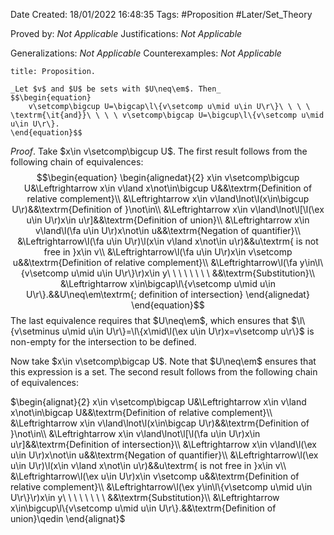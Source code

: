 <div class="topSpace"></div>

Date Created: 18/01/2022 16:48:35
Tags: #Proposition  #Later/Set_Theory

Proved by: _Not Applicable_
Justifications: _Not Applicable_

Generalizations: _Not Applicable_
Counterexamples: _Not Applicable_

``` ad-Proposition
title: Proposition.

_Let $v$ and $U$ be sets with $U\neq\em$. Then_
$$\begin{equation}
    v\setcomp\bigcup U=\bigcap\l\{v\setcomp u\mid u\in U\r\}\ \ \ \ \textrm{\it{and}}\ \ \ \ v\setcomp\bigcap U=\bigcup\l\{v\setcomp u\mid u\in U\r\}.
\end{equation}$$

```

_Proof_. Take $x\in v\setcomp\bigcup U$. The first result follows from the following chain of equivalences:
$$\begin{equation}
    \begin{alignedat}{2}
        x\in v\setcomp\bigcup U&\Leftrightarrow x\in v\land x\not\in\bigcup U&&\textrm{Definition of relative complement}\\
        &\Leftrightarrow x\in v\land\lnot\l(x\in\bigcup U\r)&&\textrm{Definition of }\not\in\\
        &\Leftrightarrow x\in v\land\lnot\l[\l(\ex u\in U\r)x\in u\r]&&\textrm{Definition of union}\\
        &\Leftrightarrow x\in v\land\l(\fa u\in U\r)x\not\in u&&\textrm{Negation of quantifier}\\
        &\Leftrightarrow\l(\fa u\in U\r)\l(x\in v\land x\not\in u\r)&&u\textrm{ is not free in }x\in v\\
        &\Leftrightarrow\l(\fa u\in U\r)x\in v\setcomp u&&\textrm{Definition of relative complement}\\
        &\Leftrightarrow\l(\fa y\in\l\{v\setcomp u\mid u\in U\r\}\r)x\in y\ \ \ \ \ \ \ \ &&\textrm{Substitution}\\
        &\Leftrightarrow x\in\bigcap\l\{v\setcomp u\mid u\in U\r\}.&&U\neq\em\textrm{; definition of intersection}
    \end{alignedat}
\end{equation}$$
The last equivalence requires that $U\neq\em$, which ensures that $\l\{v\setminus u\mid u\in U\r\}=\l\{x\mid\l(\ex u\in U\r)x=v\setcomp u\r\}$ is non-empty for the intersection to be defined.

Now take $x\in v\setcomp\bigcap U$. Note that $U\neq\em$ ensures that this expression is a set. The second result follows from the following chain of equivalences:

$\begin{alignat}{2}
    x\in v\setcomp\bigcap U&\Leftrightarrow x\in v\land x\not\in\bigcap U&&\textrm{Definition of relative complement}\\
    &\Leftrightarrow x\in v\land\lnot\l(x\in\bigcap U\r)&&\textrm{Definition of }\not\in\\
    &\Leftrightarrow x\in v\land\lnot\l[\l(\fa u\in U\r)x\in u\r]&&\textrm{Definition of intersection}\\
    &\Leftrightarrow x\in v\land\l(\ex u\in U\r)x\not\in u&&\textrm{Negation of quantifier}\\
    &\Leftrightarrow\l(\ex u\in U\r)\l(x\in v\land x\not\in u\r)&&u\textrm{ is not free in }x\in v\\
    &\Leftrightarrow\l(\ex u\in U\r)x\in v\setcomp u&&\textrm{Definition of relative complement}\\
    &\Leftrightarrow\l(\ex y\in\l\{v\setcomp u\mid u\in U\r\}\r)x\in y\ \ \ \ \ \ \ \ &&\textrm{Substitution}\\
    &\Leftrightarrow x\in\bigcup\l\{v\setcomp u\mid u\in U\r\}.&&\textrm{Definition of union}\qedin
\end{alignat}$
